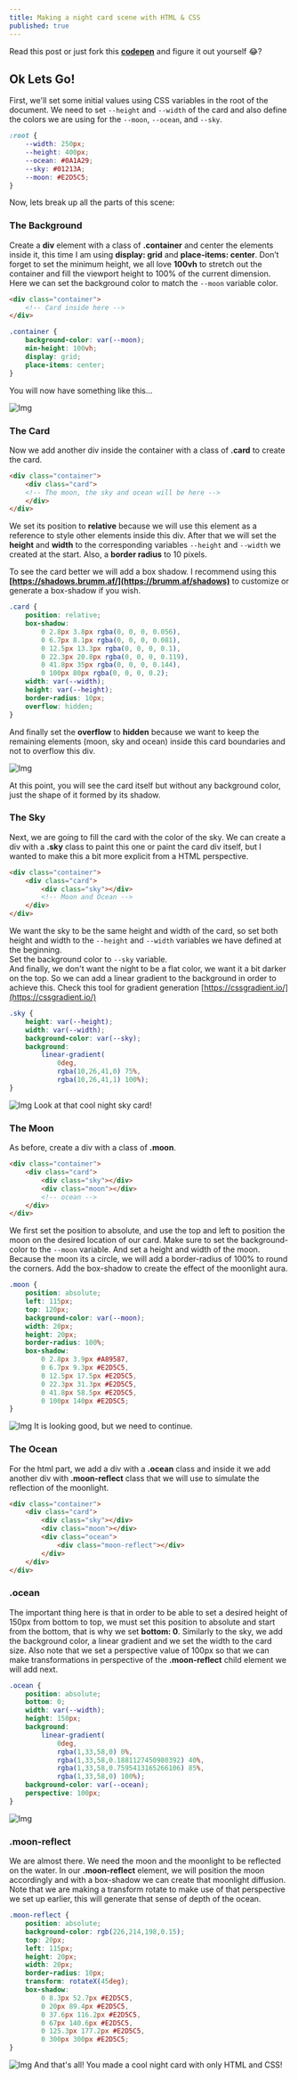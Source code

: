 ```yaml
---
title: Making a night card scene with HTML & CSS
published: true
---
```


Read this post or just fork this **[codepen](https://codepen.io/jpokan/pen/LYZqWpq)** and figure it out yourself 😂?

## Ok Lets Go!

First, we'll set some initial values using CSS variables in the root of the document. We need to set `--height` and `--width` of the card and also define the colors we are using for the `--moon`, `--ocean`, and `--sky`.

```css
:root {
	--width: 250px;
	--height: 400px;
	--ocean: #0A1A29;
	--sky: #01213A;
	--moon: #E2D5C5;
}
```

Now, lets break up all the parts of this scene:

### The Background

Create a **div** element with a class of **.container** and center the elements inside it, this time I am using **display: grid** and **place-items: center**. Don’t forget to set the minimum height, we all love **100vh** to stretch out the container and fill the viewport height to 100% of the current dimension. Here we can set the background color to match the `--moon` variable color.

```html
<div class="container">
    <!-- Card inside here -->
</div>
```

```css
.container {
	background-color: var(--moon);
	min-height: 100vh;
	display: grid;
	place-items: center;
}
```

You will now have something like this…

![Img](https://a.storyblok.com/f/98358/1440x835/1ee79e6e0e/screenshot-2020-11-29-223819.png)

### The Card

Now we add another div inside the container with a class of **.card** to create the card.

<a name="anchorTo-card-section"></a>

```html
<div class="container">
    <div class="card">
    <!-- The moon, the sky and ocean will be here -->
	</div>
</div>
```

We set its position to **relative** because we will use this element as a reference to style other elements inside this div. After that we will set the **height** and **width** to the corresponding variables `--height` and `--width` we created at the start. Also, a **border radius** to 10 pixels.

To see the card better we will add a box shadow. I recommend using this **[https://shadows.brumm.af/](https://brumm.af/shadows)** to customize or generate a box-shadow if you wish.

```css
.card {
	position: relative;
	box-shadow:
        0 2.8px 3.8px rgba(0, 0, 0, 0.056),
        0 6.7px 8.1px rgba(0, 0, 0, 0.081),
        0 12.5px 13.3px rgba(0, 0, 0, 0.1),
        0 22.3px 20.8px rgba(0, 0, 0, 0.119),
        0 41.8px 35px rgba(0, 0, 0, 0.144),
        0 100px 80px rgba(0, 0, 0, 0.2);
	width: var(--width);
	height: var(--height);
	border-radius: 10px;
	overflow: hidden;
}
```

And finally set the **overflow** to **hidden** because we want to keep the remaining elements (moon, sky and ocean) inside this card boundaries and not to overflow this div.

![Img](https://a.storyblok.com/f/98358/1440x834/03fb916202/screenshot-2020-12-01-231903.png)

At this point, you will see the card itself but without any background color, just the shape of it formed by its shadow.

### The Sky

Next, we are going to fill the card with the color of the sky. We can create a div with a **.sky** class to paint this one or paint the card div itself, but I wanted to make this a bit more explicit from a HTML perspective.

```html
<div class="container">
	<div class="card">
		<div class="sky"></div>
        <!-- Moon and Ocean -->
	</div>
</div>
```

We want the sky to be the same height and width of the card, so set both height and width to the `--height` and `--width` variables we have defined at the beginning.  
Set the background color to `--sky` variable.  
And finally, we don't want the night to be a flat color, we want it a bit darker on the top. So we can add a linear gradient to the background in order to achieve this. Check this tool for gradient generation [https://cssgradient.io/](https://cssgradient.io/)

```css
.sky {
	height: var(--height);
	width: var(--width);
	background-color: var(--sky);
	background:
		linear-gradient(
			0deg,
			rgba(10,26,41,0) 75%,
			rgba(10,26,41,1) 100%);
}
```

![Img](https://a.storyblok.com/f/98358/1440x900/76ba371ba1/screenshot-2021-05-05-171612.png)
Look at that cool night sky card!

### The Moon

As before, create a div with a class of **.moon**.

```html
<div class="container">
	<div class="card">
		<div class="sky"></div>
        <div class="moon"></div>
		<!-- ocean -->
	</div>
</div>
```

We first set the position to absolute, and use the top and left to position the moon on the desired location of our card. Make sure to set the background-color to the `--moon` variable. And set a height and width of the moon.
Because the moon its a circle, we will add a border-radius of 100% to round the corners. Add the box-shadow to create the effect of the moonlight aura.

```css
.moon {
	position: absolute;
	left: 115px;
	top: 120px;
	background-color: var(--moon);
	width: 20px;
	height: 20px;
	border-radius: 100%;
	box-shadow:
		0 2.8px 3.9px #A89587,
		0 6.7px 9.3px #E2D5C5,
		0 12.5px 17.5px #E2D5C5,
		0 22.3px 31.3px #E2D5C5,
		0 41.8px 58.5px #E2D5C5,
		0 100px 140px #E2D5C5;
}
```

![Img](https://a.storyblok.com/f/98358/1440x900/afbef977a4/screenshot-2021-05-05-163836.png)
It is looking good, but we need to continue.

### The Ocean

For the html part, we add a div with a **.ocean** class and inside it we add another div with **.moon-reflect** class that we will use to simulate the reflection of the moonlight.

```html
<div class="container">
	<div class="card">
		<div class="sky"></div>
        <div class="moon"></div>
        <div class="ocean">
			<div class="moon-reflect"></div>
		</div>
	</div>
</div>
```

### **.ocean**

The important thing here is that in order to be able to set a desired height of 150px from bottom to top, we must set this position to absolute and start from the bottom, that is why we set **bottom: 0**. Similarly to the sky, we add the background color, a linear gradient and we set the width to the card size. Also note that we set a perspective value of 100px so that we can make transformations in perspective of the **.moon-reflect** child element we will add next.

```css
.ocean {
	position: absolute;
	bottom: 0;
	width: var(--width);
	height: 150px;
	background:
		linear-gradient(
			0deg,
			rgba(1,33,58,0) 0%,
			rgba(1,33,58,0.1881127450980392) 40%,
			rgba(1,33,58,0.7595413165266106) 85%,
			rgba(1,33,58,0) 100%);
	background-color: var(--ocean);
	perspective: 100px;
}
```

![Img](https://a.storyblok.com/f/98358/1440x900/cefd19ae20/screenshot-2021-05-05-163958.png)

### **.moon-reflect**

We are almost there. We need the moon and the moonlight to be reflected on the water. In our **.moon-reflect** element, we will position the moon accordingly and with a box-shadow we can create that moonlight diffusion. Note that we are making a transform rotate to make use of that perspective we set up earlier, this will generate that sense of depth of the ocean.

```css
.moon-reflect {
	position: absolute;
	background-color: rgb(226,214,198,0.15);
	top: 20px;
	left: 115px;
	height: 20px;
	width: 20px;
	border-radius: 10px;
	transform: rotateX(45deg);
	box-shadow:
  		0 8.3px 52.7px #E2D5C5,
  		0 20px 89.4px #E2D5C5,
  		0 37.6px 116.2px #E2D5C5,
  		0 67px 140.6px #E2D5C5,
  		0 125.3px 177.2px #E2D5C5,
  		0 300px 300px #E2D5C5;
}
```

![Img](https://a.storyblok.com/f/98358/1440x900/359a14985c/screenshot-2021-05-05-164041.png)
And that's all! You made a cool night card with only HTML and CSS!